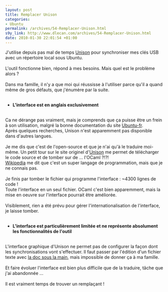 ```yaml
--- 
layout: post
title: Remplacer Unison
categories: 
- Ubuntu
permalink: /archives/54-Remplacer-Unison.html
s9y_link: http://www.dlecan.com/archives/54-Remplacer-Unison.html
date: 2010-01-30 22:01:54 +01:00
---
```

J'utilise depuis pas mal de temps <a href="http://doc.ubuntu-fr.org/unison" title="Doc Ubuntu pour Unison">Unison</a> pour synchroniser mes clés USB avec un répertoire local sous Ubuntu.<br />
<br />
L'outil fonctionne bien, répond à mes besoins. Mais quel est le problème alors ?<br />
<br />
Dans ma famille, il n'y a que moi qui réussisse à l'utiliser parce qu'il a quand même de gros défauts, que j'énumère par la suite.<br />
<br />
<ul><li><strong>L'interface est en anglais exclusivement</strong></li></ul><br />
Ca ne dérange pas vraiment, mais je comprends que ça puisse être un frein à son utilisation, malgré la bonne documentation du site <a href="http://doc.ubuntu-fr.org/unison" title="Doc Ubuntu pour Unison">Ubuntu-fr</a>.<br />
Après quelques recherches, Unison n'est apparemment pas disponible dans d'autres langues.<br />
<br />
Je me dis que c'est de l'open-source et que je n'ai qu'à le traduire moi-même. Un petit tour sur le site originel d'<a href="http://www.cis.upenn.edu/~bcpierce/unison/" title="Site d'Unison">Unison</a> me permet de télécharger le code source et de tomber sur de ... l'OCaml ?!?!<br />
<a href="http://fr.wikipedia.org/wiki/Objective_Caml">Wikipedia</a> me dit que c'est un super langage de programmation, mais que je ne connais pas.<br />
<br />
Je finis par tomber le fichier qui programme l'interface : ~4300 lignes de code !<br />
Toute l'interface en un seul fichier. OCaml c'est bien apparemment, mais la mise en oeuvre sur l'interface pourrait être améliorée.<br />
<br />
Visiblement, rien a été prévu pour gérer l'internationalisation de l'interface, je laisse tomber.<br />
<br />
<ul><li><strong>L'interface est particulièrement limitée et ne représente absolument les fonctionnalités de l'outil</strong></li></ul><br />
L'interface graphique d'Unison ne permet pas de configurer la façon dont les synchronisations vont s'effectuer. Il faut passer par l'édition d'un fichier texte avec <a href="http://wiki.mandriva.com/fr/unison">la doc sous la main</a>, mais impossible de donner ça à ma famille.<br />
<br />
Et faire évoluer l'interface est bien plus difficile que de la traduire, tâche que j'ai abandonnée ...<br />
<br />
Il est vraiment temps de trouver un remplaçant !
